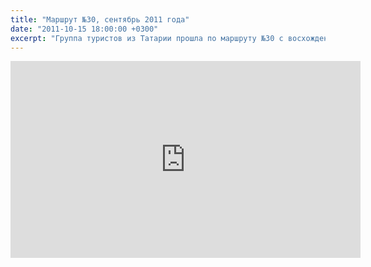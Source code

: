 ```yaml
---
title: "Маршрут №30, сентябрь 2011 года"
date: "2011-10-15 18:00:00 +0300"
excerpt: "Группа туристов из Татарии прошла по маршруту №30 с восхождением на Фишт в сентябре 2011 года."
---
```


<iframe width="560" height="315" src="https://www.youtube.com/embed/5y5sw7IOsm4" frameborder="0" allow="accelerometer; autoplay; encrypted-media; gyroscope; picture-in-picture" allowfullscreen></iframe>
